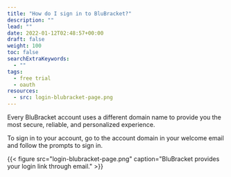 ```yaml
---
title: "How do I sign in to BluBracket?"
description: ""
lead: ""
date: 2022-01-12T02:48:57+00:00
draft: false
weight: 100
toc: false
searchExtraKeywords:
  - ""
tags:
  - free trial
  - oauth
resources:
  - src: login-blubracket-page.png
---
```


Every BluBracket account uses a different domain name to provide you the most secure, reliable, and personalized experience.

To sign in to your account, go to the account domain in your welcome email and follow the prompts to sign in.

{{< figure src="login-blubracket-page.png" caption="BluBracket provides your login link through email." >}}
